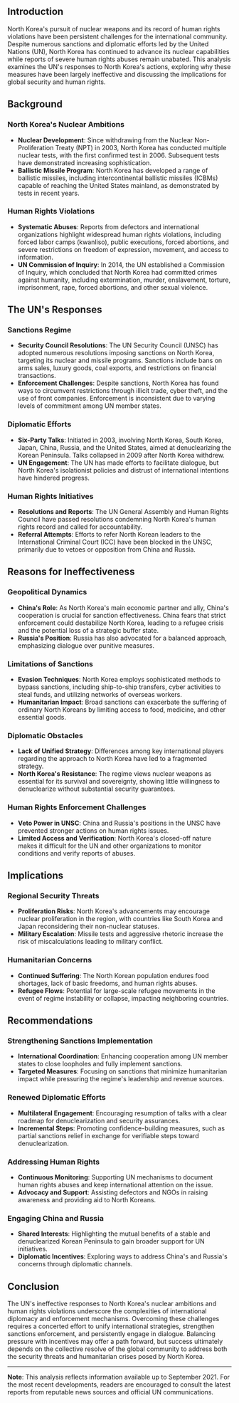 ## Introduction

North Korea's pursuit of nuclear weapons and its record of human rights violations have been persistent challenges for the international community. Despite numerous sanctions and diplomatic efforts led by the United Nations (UN), North Korea has continued to advance its nuclear capabilities while reports of severe human rights abuses remain unabated. This analysis examines the UN's responses to North Korea's actions, exploring why these measures have been largely ineffective and discussing the implications for global security and human rights.

## Background

### North Korea's Nuclear Ambitions

- **Nuclear Development**: Since withdrawing from the Nuclear Non-Proliferation Treaty (NPT) in 2003, North Korea has conducted multiple nuclear tests, with the first confirmed test in 2006. Subsequent tests have demonstrated increasing sophistication.
- **Ballistic Missile Program**: North Korea has developed a range of ballistic missiles, including intercontinental ballistic missiles (ICBMs) capable of reaching the United States mainland, as demonstrated by tests in recent years.

### Human Rights Violations

- **Systematic Abuses**: Reports from defectors and international organizations highlight widespread human rights violations, including forced labor camps (kwanliso), public executions, forced abortions, and severe restrictions on freedom of expression, movement, and access to information.
- **UN Commission of Inquiry**: In 2014, the UN established a Commission of Inquiry, which concluded that North Korea had committed crimes against humanity, including extermination, murder, enslavement, torture, imprisonment, rape, forced abortions, and other sexual violence.

## The UN's Responses

### Sanctions Regime

- **Security Council Resolutions**: The UN Security Council (UNSC) has adopted numerous resolutions imposing sanctions on North Korea, targeting its nuclear and missile programs. Sanctions include bans on arms sales, luxury goods, coal exports, and restrictions on financial transactions.
- **Enforcement Challenges**: Despite sanctions, North Korea has found ways to circumvent restrictions through illicit trade, cyber theft, and the use of front companies. Enforcement is inconsistent due to varying levels of commitment among UN member states.

### Diplomatic Efforts

- **Six-Party Talks**: Initiated in 2003, involving North Korea, South Korea, Japan, China, Russia, and the United States, aimed at denuclearizing the Korean Peninsula. Talks collapsed in 2009 after North Korea withdrew.
- **UN Engagement**: The UN has made efforts to facilitate dialogue, but North Korea's isolationist policies and distrust of international intentions have hindered progress.

### Human Rights Initiatives

- **Resolutions and Reports**: The UN General Assembly and Human Rights Council have passed resolutions condemning North Korea's human rights record and called for accountability.
- **Referral Attempts**: Efforts to refer North Korean leaders to the International Criminal Court (ICC) have been blocked in the UNSC, primarily due to vetoes or opposition from China and Russia.

## Reasons for Ineffectiveness

### Geopolitical Dynamics

- **China's Role**: As North Korea's main economic partner and ally, China's cooperation is crucial for sanction effectiveness. China fears that strict enforcement could destabilize North Korea, leading to a refugee crisis and the potential loss of a strategic buffer state.
- **Russia's Position**: Russia has also advocated for a balanced approach, emphasizing dialogue over punitive measures.

### Limitations of Sanctions

- **Evasion Techniques**: North Korea employs sophisticated methods to bypass sanctions, including ship-to-ship transfers, cyber activities to steal funds, and utilizing networks of overseas workers.
- **Humanitarian Impact**: Broad sanctions can exacerbate the suffering of ordinary North Koreans by limiting access to food, medicine, and other essential goods.

### Diplomatic Obstacles

- **Lack of Unified Strategy**: Differences among key international players regarding the approach to North Korea have led to a fragmented strategy.
- **North Korea's Resistance**: The regime views nuclear weapons as essential for its survival and sovereignty, showing little willingness to denuclearize without substantial security guarantees.

### Human Rights Enforcement Challenges

- **Veto Power in UNSC**: China and Russia's positions in the UNSC have prevented stronger actions on human rights issues.
- **Limited Access and Verification**: North Korea's closed-off nature makes it difficult for the UN and other organizations to monitor conditions and verify reports of abuses.

## Implications

### Regional Security Threats

- **Proliferation Risks**: North Korea's advancements may encourage nuclear proliferation in the region, with countries like South Korea and Japan reconsidering their non-nuclear statuses.
- **Military Escalation**: Missile tests and aggressive rhetoric increase the risk of miscalculations leading to military conflict.

### Humanitarian Concerns

- **Continued Suffering**: The North Korean population endures food shortages, lack of basic freedoms, and human rights abuses.
- **Refugee Flows**: Potential for large-scale refugee movements in the event of regime instability or collapse, impacting neighboring countries.

## Recommendations

### Strengthening Sanctions Implementation

- **International Coordination**: Enhancing cooperation among UN member states to close loopholes and fully implement sanctions.
- **Targeted Measures**: Focusing on sanctions that minimize humanitarian impact while pressuring the regime's leadership and revenue sources.

### Renewed Diplomatic Efforts

- **Multilateral Engagement**: Encouraging resumption of talks with a clear roadmap for denuclearization and security assurances.
- **Incremental Steps**: Promoting confidence-building measures, such as partial sanctions relief in exchange for verifiable steps toward denuclearization.

### Addressing Human Rights

- **Continuous Monitoring**: Supporting UN mechanisms to document human rights abuses and keep international attention on the issue.
- **Advocacy and Support**: Assisting defectors and NGOs in raising awareness and providing aid to North Koreans.

### Engaging China and Russia

- **Shared Interests**: Highlighting the mutual benefits of a stable and denuclearized Korean Peninsula to gain broader support for UN initiatives.
- **Diplomatic Incentives**: Exploring ways to address China's and Russia's concerns through diplomatic channels.

## Conclusion

The UN's ineffective responses to North Korea's nuclear ambitions and human rights violations underscore the complexities of international diplomacy and enforcement mechanisms. Overcoming these challenges requires a concerted effort to unify international strategies, strengthen sanctions enforcement, and persistently engage in dialogue. Balancing pressure with incentives may offer a path forward, but success ultimately depends on the collective resolve of the global community to address both the security threats and humanitarian crises posed by North Korea.

---

**Note**: This analysis reflects information available up to September 2021. For the most recent developments, readers are encouraged to consult the latest reports from reputable news sources and official UN communications.
